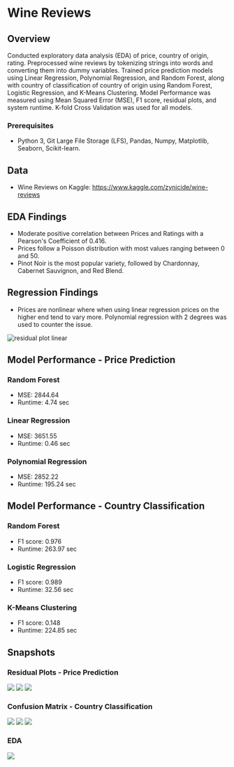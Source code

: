 # Wine Reviews
## Overview
Conducted exploratory data analysis (EDA) of price, country of origin, rating. Preprocessed wine reviews by tokenizing strings into
words and converting them into dummy variables. Trained price prediction models using Linear Regression, Polynomial Regression,
and Random Forest, along with country of classification of country of origin using Random Forest, Logistic Regression, and K-Means Clustering. 
Model Performance was measured using Mean Squared Error (MSE), F1 score, residual plots, and system runtime. K-fold Cross Validation
was used for all models.

### Prerequisites
- Python 3, Git Large File Storage (LFS), Pandas, Numpy, Matplotlib, Seaborn, Scikit-learn.

## Data
- Wine Reviews on Kaggle: https://www.kaggle.com/zynicide/wine-reviews

## EDA Findings
- Moderate positive correlation between Prices and Ratings with a Pearson's Coefficient of 0.416.
- Prices follow a Poisson distribution with most values ranging between 0 and 50.
- Pinot Noir is the most popular variety, followed by Chardonnay, Cabernet Sauvignon, and Red Blend.

## Regression Findings
- Prices are nonlinear where when using linear regression prices on the higher end tend to vary more. Polynomial regression with 2 degrees was used to counter the issue.

![residual plot linear](https://github.com/jordanchow1/wine_reviews/blob/master/snapshots/residual_plot_linear.png)

## Model Performance - Price Prediction
### Random Forest
- MSE: 2844.64
- Runtime: 4.74 sec
### Linear Regression
- MSE: 3651.55
- Runtime: 0.46 sec
### Polynomial Regression
- MSE: 2852.22
- Runtime: 195.24 sec

## Model Performance - Country Classification
### Random Forest
- F1 score: 0.976
- Runtime: 263.97 sec

### Logistic Regression
- F1 score: 0.989
- Runtime: 32.56 sec

### K-Means Clustering
- F1 score: 0.148
- Runtime: 224.85 sec

## Snapshots
### Residual Plots - Price Prediction
![](https://github.com/jordanchow1/wine_reviews/blob/master/snapshots/residual_plot_rf.png)
![](https://github.com/jordanchow1/wine_reviews/blob/master/snapshots/residual_plot_linear.png)
![](https://github.com/jordanchow1/wine_reviews/blob/master/snapshots/residual_plot_poly.png)

### Confusion Matrix - Country Classification
![](https://github.com/jordanchow1/wine_reviews/blob/master/snapshots/cm_rf.png)
![](https://github.com/jordanchow1/wine_reviews/blob/master/snapshots/cm_linear.png)
![](https://github.com/jordanchow1/wine_reviews/blob/master/snapshots/cm_kmeans.png)

### EDA
![](https://github.com/jordanchow1/wine_reviews/blob/master/snapshots/num_reviews.png)
